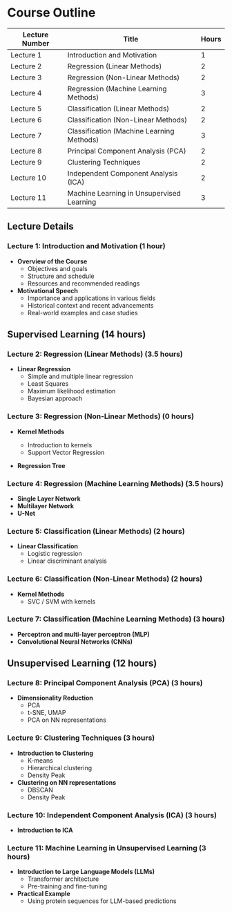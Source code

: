 # Course Outline

| Lecture Number | Title                                     | Hours |
| -------------- | ----------------------------------------- | ----- |
| Lecture 1      | Introduction and Motivation               | 1     |
| Lecture 2      | Regression (Linear Methods)               | 2     |
| Lecture 3      | Regression (Non-Linear Methods)           | 2     |
| Lecture 4      | Regression (Machine Learning Methods)     | 3     |
| Lecture 5      | Classification (Linear Methods)           | 2     |
| Lecture 6      | Classification (Non-Linear Methods)       | 2     |
| Lecture 7      | Classification (Machine Learning Methods) | 3     |
| Lecture 8      | Principal Component Analysis (PCA)        | 2     |
| Lecture 9      | Clustering Techniques                     | 2     |
| Lecture 10     | Independent Component Analysis (ICA)      | 2     |
| Lecture 11     | Machine Learning in Unsupervised Learning | 3     |

## Lecture Details

### Lecture 1: Introduction and Motivation (1 hour)

- **Overview of the Course**
  - Objectives and goals
  - Structure and schedule
  - Resources and recommended readings
- **Motivational Speech**
  - Importance and applications in various fields
  - Historical context and recent advancements
  - Real-world examples and case studies

## Supervised Learning (14 hours)

### Lecture 2: Regression (Linear Methods) (3.5 hours)

- **Linear Regression**
  - Simple and multiple linear regression
  - Least Squares
  - Maximum likelihood estimation
  - Bayesian approach

### Lecture 3: Regression (Non-Linear Methods) (0 hours)

- **Kernel Methods**

  - Introduction to kernels
  - Support Vector Regression
- **Regression Tree**

### Lecture 4: Regression (Machine Learning Methods) (3.5 hours)

- **Single Layer Network**
- **Multilayer Network**
- **U-Net**

### Lecture 5: Classification (Linear Methods) (2 hours)

- **Linear Classification**
  - Logistic regression
  - Linear discriminant analysis

### Lecture 6: Classification (Non-Linear Methods) (2 hours)

- **Kernel Methods**
  - SVC / SVM with kernels

### Lecture 7: Classification (Machine Learning Methods) (3 hours)

- **Perceptron and multi-layer perceptron (MLP)**
- **Convolutional Neural Networks (CNNs)**

## Unsupervised Learning (12 hours)

### Lecture 8: Principal Component Analysis (PCA) (3 hours)

- **Dimensionality Reduction**
  - PCA
  - t-SNE, UMAP
  - PCA on NN representations

### Lecture 9: Clustering Techniques (3 hours)

- **Introduction to Clustering**
  - K-means
  - Hierarchical clustering
  - Density Peak
- **Clustering on NN representations**
  - DBSCAN
  - Density Peak

### Lecture 10: Independent Component Analysis (ICA) (3 hours)

- **Introduction to ICA**

### Lecture 11: Machine Learning in Unsupervised Learning (3 hours)

- **Introduction to Large Language Models (LLMs)**
  - Transformer architecture
  - Pre-training and fine-tuning
- **Practical Example**
  - Using protein sequences for LLM-based predictions
